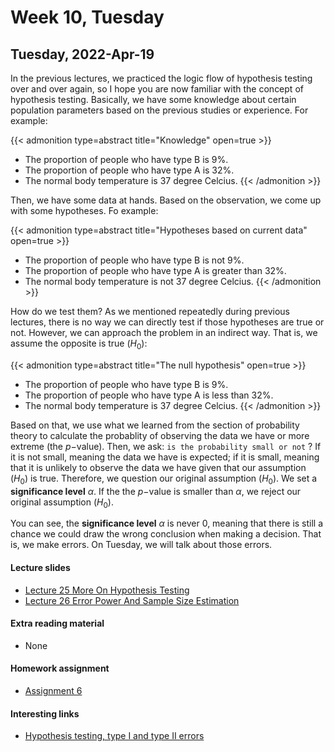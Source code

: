# Week 10, Tuesday


## Tuesday, 2022-Apr-19
In the previous lectures, we practiced the logic flow of hypothesis testing over and over again, so I hope you are now familiar with the concept of hypothesis testing. Basically, we have some knowledge about certain population parameters based on the previous studies or experience. For example:


{{< admonition type=abstract title="Knowledge" open=true >}}
- The proportion of people who have type B is 9%.
- The proportion of people who have type A is 32%.
- The normal body temperature is 37 degree Celcius.
{{< /admonition >}}

Then, we have some data at hands. Based on the observation, we come up with some hypotheses. Fo example:

{{< admonition type=abstract title="Hypotheses based on current data" open=true >}}
- The proportion of people who have type B is not 9%.
- The proportion of people who have type A is greater than 32%.
- The normal body temperature is not 37 degree Celcius.
{{< /admonition >}}

How do we test them? As we mentioned repeatedly during previous lectures, there is no way we can directly test if those hypotheses are true or not. However, we can approach the problem in an indirect way. That is, we assume the opposite is true ($H_0$):

{{< admonition type=abstract title="The null hypothesis" open=true >}}
- The proportion of people who have type B is 9%.
- The proportion of people who have type A is less than 32%.
- The normal body temperature is 37 degree Celcius.
{{< /admonition >}}

Based on that, we use what we learned from the section of probability theory to calculate the probablity of observing the data we have or more extreme (the $p-$value). Then, we ask: `is the probability small or not` ? If it is not small, meaning the data we have is expected; if it is small, meaning that it is unlikely to observe the data we have given that our assumption ($H_0$) is true. Therefore, we question our original assumption ($H_0$). We set a __significance level__ $\alpha$. If the the $p-$value is smaller than $\alpha$, we reject our original assumption ($H_0$).

You can see, the __significance level__ $\alpha$ is never 0, meaning that there is still a chance we could draw the wrong conclusion when making a decision. That is, we make errors. On Tuesday, we will talk about those errors.

#### Lecture slides
- [Lecture 25 More On Hypothesis Testing](/lecture_slides/Lecture_25_More_On_Hypothesis_Testing_handout.pdf)
- [Lecture 26 Error Power And Sample Size Estimation](/lecture_slides/Lecture_26_Error_Power_And_Sample_Size_Estimation_handout.pdf)

#### Extra reading material
- None

#### Homework assignment
- [Assignment 6](/assignments/Assignment_6.pdf)

#### Interesting links
- [Hypothesis testing, type I and type II errors](https://www.ncbi.nlm.nih.gov/pmc/articles/PMC2996198/)

